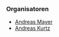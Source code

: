 ### Organisatoren

* [Andreas Mayer](mailto:andreas.mayer@hs-heilbronn.de)
* [Andreas Kurtz](mailto:mail@andreas-kurtz.de)
